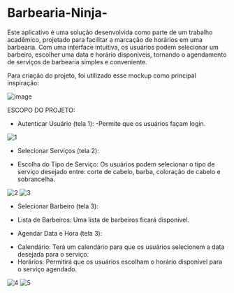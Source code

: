 # Barbearia-Ninja-
Este aplicativo é uma solução desenvolvida como parte de um trabalho acadêmico, projetado para facilitar a marcação de horários em uma barbearia. Com uma interface intuitiva, os usuários podem selecionar um barbeiro, escolher uma data e horário disponíveis, tornando o agendamento de serviços de barbearia simples e conveniente.


Para criação do projeto, foi utilizado esse mockup como principal inspiração:

![image](https://github.com/GustavoPrad/Barbearia-Ninja-/assets/141376299/911cdf7c-39f5-4584-a0ca-00791e323c75)

ESCOPO DO PROJETO:
* Autenticar Usuário (tela 1):
-Permite que os usuários façam login.

![1](https://github.com/GustavoPrad/Barbearia-Ninja-/assets/141376299/92538a58-aec1-43cc-b307-8ce1d06ea3e5)


* Selecionar Serviços (tela 2):
- Escolha do Tipo de Serviço: Os usuários podem selecionar o tipo de serviço desejado entre: corte de cabelo, barba, coloração de cabelo e sobrancelha.

![2](https://github.com/GustavoPrad/Barbearia-Ninja-/assets/141376299/38726158-686e-4689-a1e8-4af17abad012)
![3](https://github.com/GustavoPrad/Barbearia-Ninja-/assets/141376299/1fc7d57f-815a-437f-8d1c-d910f568d485)


 
* Selecionar Barbeiro (tela 3):
- Lista de Barbeiros: Uma lista de barbeiros ficará disponível.
 
* Agendar Data e Hora (tela 3):
- Calendário: Terá um calendário para que os usuários selecionem a data desejada para o serviço.
- Horários: Permitirá que os usuários escolham o horário disponível para o serviço agendado.

![4](https://github.com/GustavoPrad/Barbearia-Ninja-/assets/141376299/521df52c-78d0-4be4-80f9-a5ec29c0456f) ![5](https://github.com/GustavoPrad/Barbearia-Ninja-/assets/141376299/3181731c-d1da-4084-bc4c-8ee25e31db1a)


